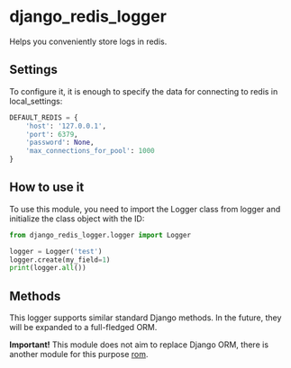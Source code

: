 # django_redis_logger

Helps you conveniently store logs in redis.

## Settings

To configure it, it is enough to specify the data for connecting to redis in local_settings:

```python
DEFAULT_REDIS = {
    'host': '127.0.0.1',
    'port': 6379,
    'password': None,
    'max_connections_for_pool': 1000
}
```

## How to use it

To use this module, you need to import the Logger class from logger and initialize the class object with the ID:

```python
from django_redis_logger.logger import Logger

logger = Logger('test')
logger.create(my_field=1)
print(logger.all())
```

## Methods

This logger supports similar standard Django methods. In the future, they will be expanded to a full-fledged ORM. 

__Important!__ This module does not aim to replace Django ORM, there is another module for this purpose [rom](https://github.com/josiahcarlson/rom).
